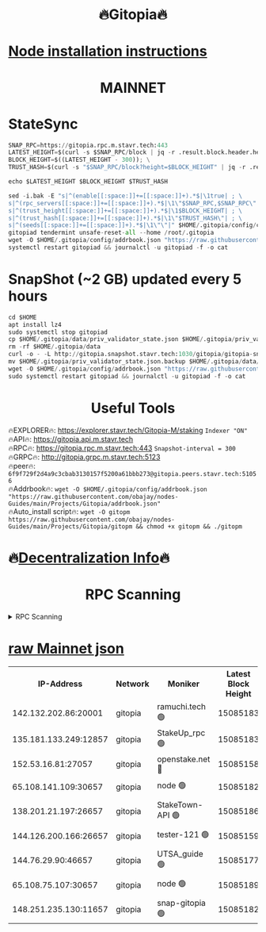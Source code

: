 <h1 align="center"> 🔥Gitopia🔥</h1>

[Node installation instructions](https://github.com/obajay/nodes-Guides/tree/main/Projects/Gitopia)
=

<h1 align="center"> MAINNET</h1>

# StateSync
```python
SNAP_RPC=https://gitopia.rpc.m.stavr.tech:443
LATEST_HEIGHT=$(curl -s $SNAP_RPC/block | jq -r .result.block.header.height); \
BLOCK_HEIGHT=$((LATEST_HEIGHT - 300)); \
TRUST_HASH=$(curl -s "$SNAP_RPC/block?height=$BLOCK_HEIGHT" | jq -r .result.block_id.hash)

echo $LATEST_HEIGHT $BLOCK_HEIGHT $TRUST_HASH

sed -i.bak -E "s|^(enable[[:space:]]+=[[:space:]]+).*$|\1true| ; \
s|^(rpc_servers[[:space:]]+=[[:space:]]+).*$|\1\"$SNAP_RPC,$SNAP_RPC\"| ; \
s|^(trust_height[[:space:]]+=[[:space:]]+).*$|\1$BLOCK_HEIGHT| ; \
s|^(trust_hash[[:space:]]+=[[:space:]]+).*$|\1\"$TRUST_HASH\"| ; \
s|^(seeds[[:space:]]+=[[:space:]]+).*$|\1\"\"|" $HOME/.gitopia/config/config.toml
gitopiad tendermint unsafe-reset-all --home /root/.gitopia
wget -O $HOME/.gitopia/config/addrbook.json "https://raw.githubusercontent.com/obajay/nodes-Guides/main/Projects/Gitopia/addrbook.json"
systemctl restart gitopiad && journalctl -u gitopiad -f -o cat
```
# SnapShot (~2 GB) updated every 5 hours
```python
cd $HOME
apt install lz4
sudo systemctl stop gitopiad
cp $HOME/.gitopia/data/priv_validator_state.json $HOME/.gitopia/priv_validator_state.json.backup
rm -rf $HOME/.gitopia/data
curl -o - -L http://gitopia.snapshot.stavr.tech:1030/gitopia/gitopia-snap.tar.lz4 | lz4 -c -d - | tar -x -C $HOME/.gitopia --strip-components 2
mv $HOME/.gitopia/priv_validator_state.json.backup $HOME/.gitopia/data/priv_validator_state.json
wget -O $HOME/.gitopia/config/addrbook.json "https://raw.githubusercontent.com/obajay/nodes-Guides/main/Projects/Gitopia/addrbook.json"
sudo systemctl restart gitopiad && journalctl -u gitopiad -f -o cat
```
 <h1 align="center"> Useful Tools</h1>

🔥EXPLORER🔥:      https://explorer.stavr.tech/Gitopia-M/staking  `Indexer "ON"` \
🔥API🔥: 			 		 https://gitopia.api.m.stavr.tech \
🔥RPC🔥:           https://gitopia.rpc.m.stavr.tech:443              `Snapshot-interval = 300` \
🔥GRPC🔥:          http://gitopia.grpc.m.stavr.tech:5123 \
🔥peer🔥:					 `6f9f729f2d4a9c3cbab3130157f5200a61bbb273@gitopia.peers.stavr.tech:51056` \
🔥Addrbook🔥:    ```wget -O $HOME/.gitopia/config/addrbook.json "https://raw.githubusercontent.com/obajay/nodes-Guides/main/Projects/Gitopia/addrbook.json"``` \
🔥Auto_install script🔥: ```wget -O gitopm https://raw.githubusercontent.com/obajay/nodes-Guides/main/Projects/Gitopia/gitopm && chmod +x gitopm && ./gitopm```

🔥[Decentralization Info](https://github.com/obajay/StateSync-snapshots/tree/main/Projects/Gitopia/Decentralization)🔥
=

<h1 align="center"> RPC Scanning</h1>

<details>
<summary>RPC Scanning</summary>

<h2 align="center"> We scan nodes in real time every 4 hours. And we provide the final result of RPC endpoints.
We cannot influence the operation of these nodes in any way. </h2>


```python
If Voting Power is higher than 0 --> then the Node is a validator of the network and may be subject to attack and be a potential threat to the chain.
```
```python
We marked such validators with a red symbol
```

</details>

[raw Mainnet json](https://rpc-check.gitopm.stavr.tech/gitopm/rpc-gitopm-result.json)
=

<table><tr><th>IP-Address</th><th>Network</th><th>Moniker</th><th>Latest Block Height</th><th>Earliest Block Height</th><th>Catching Up</th><th>Tx Index</th><th>Voting Power</th><th>Scan Time</th></tr><tr><td>142.132.202.86:20001</td><td>gitopia</td><td>ramuchi.tech 🟢</td><td>15085183</td><td>6548337</td><td>False</td><td>on</td><td>0</td><td>2024-03-10T05:05:20.960731691UTC</td></tr><tr><td>135.181.133.249:12857</td><td>gitopia</td><td>StakeUp_rpc 🟢</td><td>15085183</td><td>8010001</td><td>False</td><td>on</td><td>0</td><td>2024-03-10T05:05:21.276403624UTC</td></tr><tr><td>152.53.16.81:27057</td><td>gitopia</td><td>openstake.net 🔴</td><td>15085158</td><td>10455001</td><td>False</td><td>off</td><td>56083</td><td>2024-03-10T05:04:40.979651046UTC</td></tr><tr><td>65.108.141.109:30657</td><td>gitopia</td><td>node 🟢</td><td>15085182</td><td>12299845</td><td>False</td><td>on</td><td>0</td><td>2024-03-10T05:05:18.478267189UTC</td></tr><tr><td>138.201.21.197:26657</td><td>gitopia</td><td>StakeTown-API 🟢</td><td>15085186</td><td>12733501</td><td>False</td><td>on</td><td>0</td><td>2024-03-10T05:05:25.639662705UTC</td></tr><tr><td>144.126.200.166:26657</td><td>gitopia</td><td>tester-121 🟢</td><td>15085159</td><td>12832814</td><td>False</td><td>off</td><td>0</td><td>2024-03-10T05:04:43.287132754UTC</td></tr><tr><td>144.76.29.90:46657</td><td>gitopia</td><td>UTSA_guide 🟢</td><td>15085177</td><td>13035301</td><td>False</td><td>on</td><td>0</td><td>2024-03-10T05:05:11.986744771UTC</td></tr><tr><td>65.108.75.107:30657</td><td>gitopia</td><td>node 🟢</td><td>15085189</td><td>14269230</td><td>False</td><td>on</td><td>0</td><td>2024-03-10T05:05:30.049853726UTC</td></tr><tr><td>148.251.235.130:11657</td><td>gitopia</td><td>snap-gitopia 🟢</td><td>15085182</td><td>14941501</td><td>False</td><td>on</td><td>0</td><td>2024-03-10T05:05:18.704643340UTC</td></tr></table>
